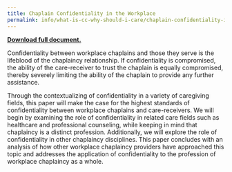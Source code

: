 ```yaml
---
title: Chaplain Confidentiality in the Workplace
permalink: info/what-is-cc-why-should-i-care/chaplain-confidentiality-in-the-workplace-precedent-and-principle/
---
```

<p><strong><a href="../../../uploads/2008/03/110621-Chaplain-Confidentiality-in-the-Workplace-Article.pdf">Download full document.</a></strong></p>
<p>Confidentiality between workplace chaplains and those they serve is the lifeblood of the chaplaincy relationship. If confidentiality is compromised, the ability of the care-receiver to trust the chaplain is equally compromised, thereby severely limiting the ability of the chaplain to provide any further assistance.</p>
<p>Through the contextualizing of confidentiality in a variety of caregiving fields, this paper will make the case for the highest standards of confidentiality between workplace chaplains and care-receivers. We will begin by examining the role of confidentiality in related care fields such as healthcare and professional counseling, while keeping in mind that chaplaincy is a distinct profession. Additionally, we will explore the role of confidentiality in other chaplaincy disciplines. This paper concludes with an analysis of how other workplace chaplaincy providers have approached this topic and addresses the application of confidentiality to the profession of workplace chaplaincy as a whole.</p>
